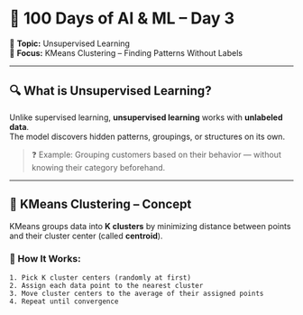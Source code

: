 # 🧠 100 Days of AI & ML – Day 3

📅 **Topic:** Unsupervised Learning  
📌 **Focus:** KMeans Clustering – Finding Patterns Without Labels

---

## 🔍 What is Unsupervised Learning?

Unlike supervised learning, **unsupervised learning** works with **unlabeled data**.  
The model discovers hidden patterns, groupings, or structures on its own.

> ❓ Example: Grouping customers based on their behavior — without knowing their category beforehand.

---

## 🔷 KMeans Clustering – Concept

KMeans groups data into **K clusters** by minimizing distance between points and their cluster center (called **centroid**).

### 🧠 How It Works:
```text
1. Pick K cluster centers (randomly at first)
2. Assign each data point to the nearest cluster
3. Move cluster centers to the average of their assigned points
4. Repeat until convergence
